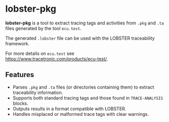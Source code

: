 # lobster-pkg

**lobster-pkg** is a tool to extract tracing tags and activities from `.pkg` and
`.ta` files generated by the tool `ecu.test`.

The generated `.lobster` file can be used with the LOBSTER traceability framework.

For more details on `ecu.test` see https://www.tracetronic.com/products/ecu-test/.

## Features

- Parses `.pkg` and `.ta` files (or directories containing them) to extract traceability information.
- Supports both standard tracing tags and those found in `TRACE-ANALYSIS` blocks.
- Outputs results in a format compatible with LOBSTER.
- Handles misplaced or malformed trace tags with clear warnings.
